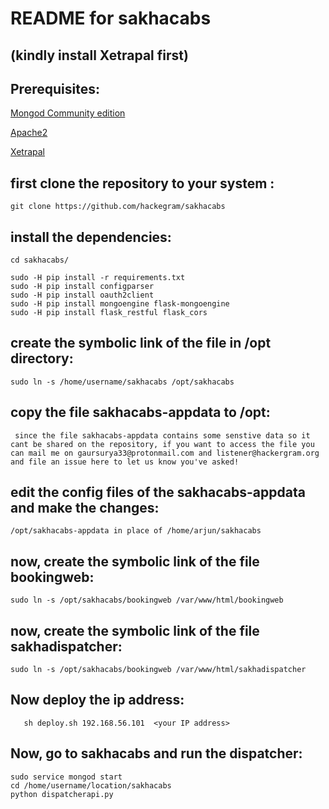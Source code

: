 # README for sakhacabs
(kindly install Xetrapal first)
---

## Prerequisites:

[Mongod Community edition](https://docs.mongodb.com/manual/tutorial/install-mongodb-on-ubuntu/)

[Apache2](https://linuxize.com/post/how-to-install-apache-on-ubuntu-18-04/)

[Xetrapal](https://github.com/suryaveer5320129/xetrapal)


## first clone the repository to your system :

```
git clone https://github.com/hackegram/sakhacabs

```

## install the dependencies:

```
cd sakhacabs/

sudo -H pip install -r requirements.txt
sudo -H pip install configparser
sudo -H pip install oauth2client
sudo -H pip install mongoengine flask-mongoengine
sudo -H pip install flask_restful flask_cors
```


## create the symbolic link of the file in /opt directory:


```sudo ln -s /home/username/sakhacabs /opt/sakhacabs```


## copy the file sakhacabs-appdata to /opt:

``` since the file sakhacabs-appdata contains some senstive data so it cant be shared on the repository, if you want to access the file you can mail me on gaursurya33@protonmail.com and listener@hackergram.org and file an issue here to let us know you've asked!```


## edit the config files of the sakhacabs-appdata and make the changes:

```/opt/sakhacabs-appdata in place of /home/arjun/sakhacabs``` 


## now, create the symbolic link of the file bookingweb:

```
sudo ln -s /opt/sakhacabs/bookingweb /var/www/html/bookingweb     
```

## now, create the symbolic link of the file sakhadispatcher:

   ```
   sudo ln -s /opt/sakhacabs/bookingweb /var/www/html/sakhadispatcher
   ```
      
## Now deploy the ip address:

```cd /home/username/sakhacabs
   sh deploy.sh 192.168.56.101  <your IP address>
 ``` 

## Now, go to sakhacabs and run the dispatcher:

```
sudo service mongod start
cd /home/username/location/sakhacabs
python dispatcherapi.py
```



